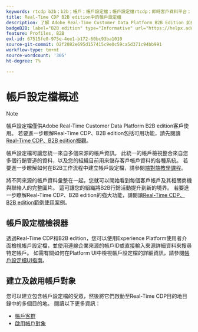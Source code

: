 ```yaml
---
keywords: rtcdp b2b；b2b；帳戶；帳戶設定檔；帳戶設定檔rtcdp；即時客戶資料平台；
title: Real-Time CDP B2B edition中的帳戶設定檔
description: 了解 Adobe Real-Time Customer Data Platform B2B Edition 如何讓您使用帳戶輪廓整合來自多個來源的帳戶資訊。
badgeB2B: label="B2B edition" type="Informative" url="https://helpx.adobe.com/legal/product-descriptions/real-time-customer-data-platform-b2b-edition-prime-and-ultimate-packages.html newtab=true"
feature: Profiles, B2B
exl-id: 67515fe0-975e-4ee1-b172-60bc93ba1010
source-git-commit: 02f2082e695d157415c9e0c59ca5d371c94bb991
workflow-type: tm+mt
source-wordcount: '305'
ht-degree: 7%

---
```


# 帳戶設定檔概述

>[!NOTE]
>
>帳戶設定檔僅供Adobe Real-Time Customer Data Platform B2B edition客戶使用。 若要進一步瞭解Real-Time CDP、B2B edition包括可用功能，請先閱讀[Real-Time CDP、B2B edition概觀](../b2b-overview.md)。

帳戶設定檔可讓您統一來自多個來源的帳戶資訊。 此統一的帳戶檢視整合來自您多個行銷管道的資料，以及您的組織目前用來儲存客戶帳戶資料的各種系統。 若要進一步瞭解如何在B2B工作流程中建立帳戶設定檔，請參閱[端對端教學課程](../b2b-tutorial.md)。

將不同來源的帳戶資料彙整在一起，您就可以開始看到每個客戶帳戶及其相關商機與聯絡人的完整圖片。 這可讓您的組織將B2B行銷活動提升到新的境界。 若要進一步瞭解Real-Time CDP、B2B edition的強大功能，請閱讀[Real-Time CDP、B2B edition範例使用案例](../b2b-use-case.md)。

## 帳戶設定檔檢視器

透過Real-Time CDP和B2B edition，您可以使用Experience Platform使用者介面檢視帳戶設定檔，並使用連線企業來源的帳戶ID或直接輸入來源詳細資料來搜尋特定帳戶。 如需有關如何在Platform UI中檢視帳戶設定檔的詳細資訊，請參閱[帳戶設定檔UI指南](account-profile-ui-guide.md)。

## 建立及啟用帳戶對象

您可以建立包含帳戶設定檔的受眾，然後將它們啟動至Real-Time CDP目的地目錄中的多個目的地。 閱讀以下更多資訊：

* [帳戶客群](/help/segmentation/types/account-audiences.md)
* [啟用帳戶對象](/help/destinations/ui/activate-account-audiences.md)
